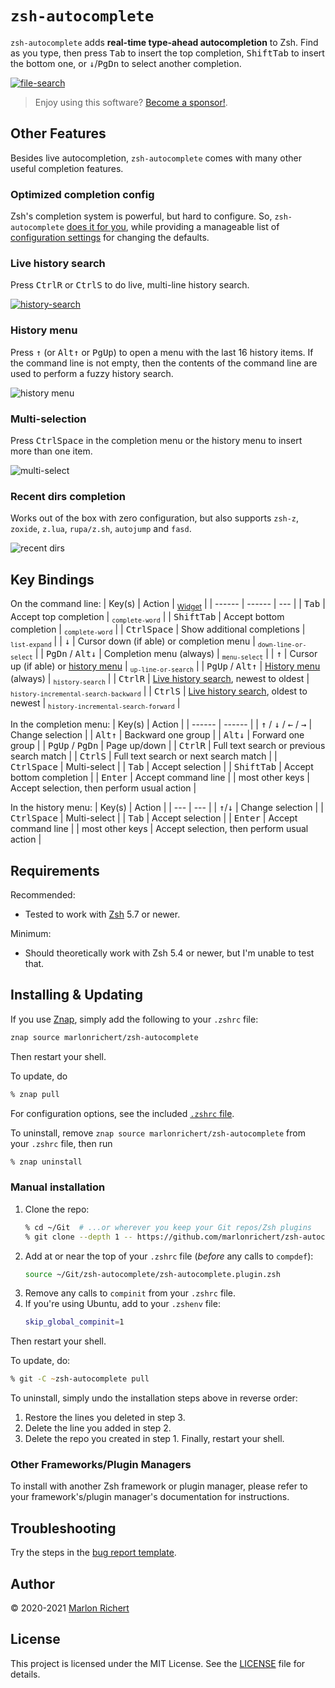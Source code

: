 # `zsh-autocomplete`
`zsh-autocomplete` adds **real-time type-ahead autocompletion** to Zsh. Find as you type, then
press <kbd>Tab</kbd> to insert the top completion, <kbd>Shift</kbd><kbd>Tab</kbd> to insert the
bottom one, or <kbd>↓</kbd>/<kbd>PgDn</kbd> to select another completion.

[![file-search](.img/file-search.gif)](https://asciinema.org/a/377611)

> Enjoy using this software? [Become a sponsor!](https://github.com/sponsors/marlonrichert).

## Other Features
Besides live autocompletion, `zsh-autocomplete` comes with many other useful completion features.

### Optimized completion config
Zsh's completion system is powerful, but hard to configure. So, `zsh-autocomplete` [does it for
you](module/scripts/.autocomplete.config), while providing a manageable list of [configuration
settings](.zshrc) for changing the defaults.

### Live history search
Press <kbd>Ctrl</kbd><kbd>R</kbd> or <kbd>Ctrl</kbd><kbd>S</kbd> to do live, multi-line history
search.

[![history-search](.img/history-search.gif)](https://asciinema.org/a/379844)

### History menu
Press <kbd>↑</kbd> (or <kbd>Alt</kbd><kbd>↑</kbd> or <kbd>PgUp</kbd>) to open a menu with the last
16 history items. If the command line is not empty, then the contents of the command line are used
to perform a fuzzy history search.

![history menu](.img/history-menu.png)

### Multi-selection
Press <kbd>Ctrl</kbd><kbd>Space</kbd> in the completion menu or the history menu to insert more
than one item.

![multi-select](.img/multi-select.png)

### Recent dirs completion
Works out of the box with zero configuration, but also supports `zsh-z`, `zoxide`, `z.lua`,
`rupa/z.sh`, `autojump` and `fasd`.

![recent dirs](.img/recent-dirs.png)

## Key Bindings

On the command line:
| Key(s) | Action | <sub>[Widget](.zshrc)</sub> |
| ------ | ------ | --- |
| <kbd>Tab</kbd> | Accept top completion | <sub>`complete-word`</sub> |
| <kbd>Shift</kbd><kbd>Tab</kbd> | Accept bottom completion | <sub>`complete-word`</sub> |
| <kbd>Ctrl</kbd><kbd>Space</kbd> | Show additional completions | <sub>`list-expand`</sub> |
| <kbd>↓</kbd> | Cursor down (if able) or completion menu | <sub>`down-line-or-select`</sub> |
| <kbd>PgDn</kbd> / <kbd>Alt</kbd><kbd>↓</kbd> | Completion menu (always) | <sub>`menu-select`</sub> |
| <kbd>↑</kbd> | Cursor up (if able) or [history menu](#history-menu) | <sub>`up-line-or-search`</sub> |
| <kbd>PgUp</kbd> / <kbd>Alt</kbd><kbd>↑</kbd> | [History menu](#history-menu) (always) | <sub>`history-search`</sub> |
| <kbd>Ctrl</kbd><kbd>R</kbd> | [Live history search](#live-history-search), newest to oldest | <sub>`history-incremental-search-backward`</sub> |
| <kbd>Ctrl</kbd><kbd>S</kbd> | [Live history search](#live-history-search), oldest to newest | <sub>`history-incremental-search-forward`</sub> |

In the completion menu:
| Key(s) | Action |
| ------ | ------ |
| <kbd>↑</kbd> / <kbd>↓</kbd> / <kbd>←</kbd> / <kbd>→</kbd> | Change selection |
| <kbd>Alt</kbd><kbd>↑</kbd> | Backward one group |
| <kbd>Alt</kbd><kbd>↓</kbd> | Forward one group |
| <kbd>PgUp</kbd> / <kbd>PgDn</kbd> | Page up/down |
| <kbd>Ctrl</kbd><kbd>R</kbd> | Full text search or previous search match |
| <kbd>Ctrl</kbd><kbd>S</kbd> | Full text search or next search match |
| <kbd>Ctrl</kbd><kbd>Space</kbd> | Multi-select |
| <kbd>Tab</kbd> | Accept selection |
| <kbd>Shift</kbd><kbd>Tab</kbd> | Accept bottom completion |
| <kbd>Enter</kbd> | Accept command line |
| most other keys | Accept selection, then perform usual action |

In the history menu:
| Key(s) | Action |
| --- | --- |
| <kbd>↑</kbd>/<kbd>↓</kbd> | Change selection |
| <kbd>Ctrl</kbd><kbd>Space</kbd> | Multi-select |
| <kbd>Tab</kbd> | Accept selection |
| <kbd>Enter</kbd> | Accept command line |
| most other keys | Accept selection, then perform usual action |

## Requirements
Recommended:
* Tested to work with [Zsh](http://zsh.sourceforge.net) 5.7 or newer.

Minimum:
* Should theoretically work with Zsh 5.4 or newer, but I'm unable to test that.

## Installing & Updating
If you use [Znap](https://github.com/marlonrichert/zsh-snap), simply add the following to your
`.zshrc` file:
```zsh
znap source marlonrichert/zsh-autocomplete
```
Then restart your shell.

To update, do
```zsh
% znap pull
```

For configuration options, see the included [`.zshrc` file](.zshrc).

To uninstall, remove `znap source marlonrichert/zsh-autocomplete` from your `.zshrc` file, then run
```zsh
% znap uninstall
```

### Manual installation
 1. Clone the repo:
    ```zsh
    % cd ~/Git  # ...or wherever you keep your Git repos/Zsh plugins
    % git clone --depth 1 -- https://github.com/marlonrichert/zsh-autocomplete.git
    ```
 1. Add at or near the top of your `.zshrc` file (_before_ any calls to `compdef`):
    ```zsh
    source ~/Git/zsh-autocomplete/zsh-autocomplete.plugin.zsh
    ```
 1. Remove any calls to `compinit` from your `.zshrc` file.
 1. If you're using Ubuntu, add to your `.zshenv` file:
    ```zsh
    skip_global_compinit=1
    ```
Then restart your shell.

To update, do:
```zsh
% git -C ~zsh-autocomplete pull
```

To uninstall, simply undo the installation steps above in reverse order:
 1. Restore the lines you deleted in step 3.
 1. Delete the line you added in step 2.
 1. Delete the repo you created in step 1.
Finally, restart your shell.

### Other Frameworks/Plugin Managers
To install with another Zsh framework or plugin manager, please refer to your
framework's/plugin manager's documentation for instructions.

## Troubleshooting
Try the steps in the [bug report template](.github/ISSUE_TEMPLATE/bug-report.md).

## Author
© 2020-2021 [Marlon Richert](https://github.com/marlonrichert)

## License
This project is licensed under the MIT License. See the [LICENSE](LICENSE) file for details.
